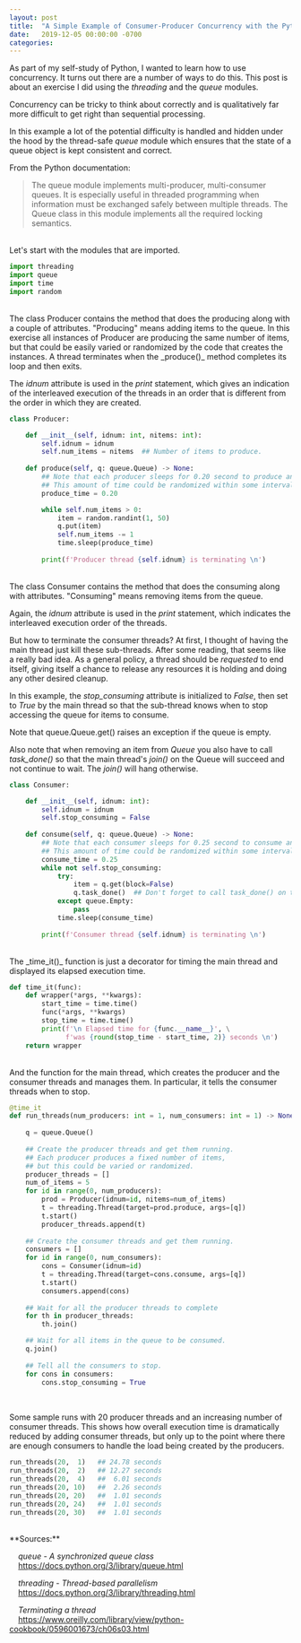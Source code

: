 ```yaml
---
layout: post
title:  "A Simple Example of Consumer-Producer Concurrency with the Python threading and queue modules"
date:   2019-12-05 00:00:00 -0700
categories: 
---
```

As part of my self-study of Python, I wanted to learn how to use concurrency. It turns out there are a number of ways to do this. This post is about an exercise I did using the _threading_ and the _queue_ modules.

Concurrency can be tricky to think about correctly and is qualitatively far more difficult to get right than sequential processing.

In this example a lot of the potential difficulty is handled and hidden under the hood by the thread-safe _queue_ module which ensures that the state of a queue object is kept consistent and correct. 

From the Python documentation:
>The queue module implements multi-producer, multi-consumer queues. It is especially useful in threaded programming when information must be exchanged safely between multiple threads. The Queue class in this module implements all the required locking semantics.

<br />
Let's start with the modules that are imported.

~~~~~ python
import threading
import queue
import time
import random
~~~~~

<br />
The class Producer contains the method that does the producing along with a couple of attributes. "Producing" means adding items to the queue. In this exercise all instances of Producer are producing the same number of items, but that could be easily varied or randomized by the code that creates the instances. A thread terminates when the _produce()_ method completes its loop and then exits.

The _idnum_ attribute is used in the _print_ statement, which gives an indication of the interleaved execution of the threads in an order that is different from the order in which they are created.

~~~~~ python
class Producer:

    def __init__(self, idnum: int, nitems: int):
        self.idnum = idnum
        self.num_items = nitems  ## Number of items to produce.
        
    def produce(self, q: queue.Queue) -> None:
        ## Note that each producer sleeps for 0.20 second to produce an item
        ## This amount of time could be randomized within some interval
        produce_time = 0.20

        while self.num_items > 0:
            item = random.randint(1, 50)
            q.put(item)
            self.num_items -= 1
            time.sleep(produce_time)
            
        print(f'Producer thread {self.idnum} is terminating \n')
~~~~~

<br />
The class Consumer contains the method that does the consuming along with attributes. "Consuming" means removing items from the queue.

Again, the _idnum_ attribute is used in the _print_ statement, which indicates the interleaved execution order of the threads.

But how to terminate the consumer threads? At first, I thought of having the main thread just kill these sub-threads. After some reading, that seems like a really bad idea. As a general policy, a thread should be _requested_ to end itself, giving itself a chance to release any resources it is holding and doing any other desired cleanup.

In this example, the _stop_consuming_ attribute is initialized to _False_, then set to _True_ by the main thread so that the sub-thread knows when to stop accessing the queue for items to consume.

Note that queue.Queue.get() raises an exception if the queue is empty.

Also note that when removing an item from _Queue_ you also have to call _task_done()_ so that the main thread's _join()_ on the Queue will succeed and not continue to wait. The _join()_ will hang otherwise. 

~~~~~ python
class Consumer:

    def __init__(self, idnum: int):
        self.idnum = idnum
        self.stop_consuming = False
        
    def consume(self, q: queue.Queue) -> None:
        ## Note that each consumer sleeps for 0.25 second to consume an item
        ## This amount of time could be randomized within some interval
        consume_time = 0.25
        while not self.stop_consuming:
            try:
                item = q.get(block=False)
                q.task_done()  ## Don't forget to call task_done() on the queue
            except queue.Empty:
                pass
            time.sleep(consume_time)
    
        print(f'Consumer thread {self.idnum} is terminating \n')
~~~~~

<br />
The _time_it()_ function is just a decorator for timing the main thread and displayed its elapsed execution time.

~~~~~ python
def time_it(func):
    def wrapper(*args, **kwargs):
        start_time = time.time()
        func(*args, **kwargs)
        stop_time = time.time()
        print(f'\n Elapsed time for {func.__name__}', \
              f'was {round(stop_time - start_time, 2)} seconds \n')
    return wrapper
~~~~~

<br />
And the function for the main thread, which creates the producer  and the consumer threads and manages them. In particular, it tells the consumer threads when to stop.

~~~~~ python
@time_it
def run_threads(num_producers: int = 1, num_consumers: int = 1) -> None:
    
    q = queue.Queue()
    
    ## Create the producer threads and get them running.
    ## Each producer produces a fixed number of items,
    ## but this could be varied or randomized.
    producer_threads = []
    num_of_items = 5
    for id in range(0, num_producers):
        prod = Producer(idnum=id, nitems=num_of_items)
        t = threading.Thread(target=prod.produce, args=[q])
        t.start()
        producer_threads.append(t)
        
    ## Create the consumer threads and get them running.
    consumers = []
    for id in range(0, num_consumers):
        cons = Consumer(idnum=id)
        t = threading.Thread(target=cons.consume, args=[q])
        t.start()
        consumers.append(cons)
        
    ## Wait for all the producer threads to complete
    for th in producer_threads:
        th.join()

    ## Wait for all items in the queue to be consumed.
    q.join()
    
    ## Tell all the consumers to stop.
    for cons in consumers:
        cons.stop_consuming = True
    
~~~~~

<br />
Some sample runs with 20 producer threads and an increasing number of consumer threads. This shows how overall execution time is dramatically reduced by adding consumer threads, but only up to the point where there are enough consumers to handle the load being created by the producers.

~~~~~ python
run_threads(20,  1)   ## 24.78 seconds
run_threads(20,  2)   ## 12.27 seconds
run_threads(20,  4)   ##  6.01 seconds
run_threads(20, 10)   ##  2.26 seconds
run_threads(20, 20)   ##  1.01 seconds
run_threads(20, 24)   ##  1.01 seconds
run_threads(20, 30)   ##  1.01 seconds
~~~~~

<br />
**Sources:**

&nbsp;&nbsp;&nbsp;&nbsp;_queue - A synchronized queue class_  
&nbsp;&nbsp;&nbsp;&nbsp;<https://docs.python.org/3/library/queue.html>

&nbsp;&nbsp;&nbsp;&nbsp;_threading - Thread-based parallelism_  
&nbsp;&nbsp;&nbsp;&nbsp;<https://docs.python.org/3/library/threading.html>

&nbsp;&nbsp;&nbsp;&nbsp;_Terminating a thread_  
&nbsp;&nbsp;&nbsp;&nbsp;<https://www.oreilly.com/library/view/python-cookbook/0596001673/ch06s03.html>
